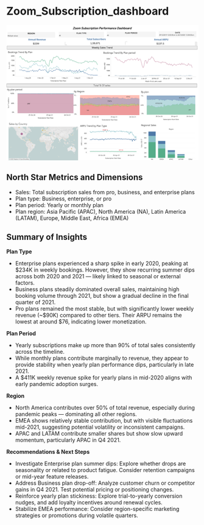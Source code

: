 # Zoom_Subscription_dashboard

![Dashboard Preview](https://raw.githubusercontent.com/SnehaNaraynan/Zoom_Subscription_dashboard/0668acf1604afc0f54b54186b83c2bad28865880/Zoom_dashboard.png)

## __North Star Metrics and Dimensions__
- Sales: Total subscription sales from pro, business, and enterprise plans
- Plan type: Business, enterprise, or pro
- Plan period: Yearly or monthly plan
- Plan region: Asia Pacific (APAC), North America (NA), Latin America (LATAM), Europe, Middle East, Africa (EMEA)

## __Summary of Insights__

__Plan Type__
- Enterprise plans experienced a sharp spike in early 2020, peaking at $234K in weekly bookings. However, they show recurring summer dips across both 2020 and 2021 — likely linked to seasonal or external factors.
- Business plans steadily dominated overall sales, maintaining high booking volume through 2021, but show a gradual decline in the final quarter of 2021.
- Pro plans remained the most stable, but with significantly lower weekly revenue (~$90K) compared to other tiers. Their ARPU remains the lowest at around $76, indicating lower monetization.

__Plan Period__
- Yearly subscriptions make up more than 90% of total sales consistently across the timeline.
- While monthly plans contribute marginally to revenue, they appear to provide stability when yearly plan performance dips, particularly in late 2021.
- A $411K weekly revenue spike for yearly plans in mid-2020 aligns with early pandemic adoption surges.

__Region__
- North America contributes over 50% of total revenue, especially during pandemic peaks — dominating all other regions.
- EMEA shows relatively stable contribution, but with visible fluctuations mid-2021, suggesting potential volatility or inconsistent campaigns.
- APAC and LATAM contribute smaller shares but show slow upward momentum, particularly APAC in Q4 2021.

__Recommendations & Next Steps__
- Investigate Enterprise plan summer dips: Explore whether drops are seasonality or related to product fatigue. Consider retention campaigns or mid-year feature releases.
- Address Business plan drop-off: Analyze customer churn or competitor gains in Q4 2021. Test potential pricing or positioning changes.
- Reinforce yearly plan stickiness: Explore trial-to-yearly conversion nudges, and add loyalty incentives around renewal cycles.
- Stabilize EMEA performance: Consider region-specific marketing strategies or promotions during volatile quarters.
